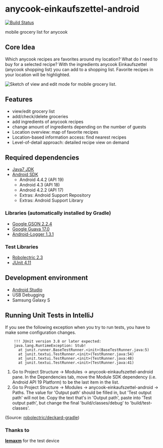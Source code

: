 anycook-einkaufszettel-android
===========
[![Build Status](https://jenkins.anycook.de/buildStatus/icon?job=anycook-einkaufzettel-android)](https://jenkins.anycook.de/job/anycook-einkaufzettel-android/)

mobile grocery list for anycook

## Core Idea

Which anycook recipes are favorites around my location?
What do I need to buy for a selected recipe?
With the ingredients anycook Einkaufszettel (anycook shopping list) you can add to a shopping list. Favorite recipes in your location will be highlighted.

![Sketch of view and edit mode for mobile grocery list.](https://dl.dropboxusercontent.com/u/1439361/sketch.png)

## Features

- view/edit grocery list
- add/check/delete groceries
- add ingredients of anycook recipes
- change amount of ingredients depending on the number of guests
- Location overview: map of favorite recipes
- Location-based information access: find nearest recipes
- Level-of-detail approach: detailed recipe view on demand

## Required dependencies
- [Java7 JDK](http://www.oracle.com/technetwork/java/javase/downloads/jdk7-downloads-1880260.html)
- [Android SDK](https://developer.android.com/sdk/index.html)
  - Android 4.4.2 (API 19)
  - Android 4.3 (API 18)
  - Android 4.2.2  (API 17)
  - Extras: Android Support Repository
  - Extras: Android Support Library

### Libraries (automatically installed by Gradle) 
- [Google GSON 2.2.4](https://code.google.com/p/google-gson/)
- [Google Guava 17.0](https://code.google.com/p/guava-libraries/)
- [Android-Logger 1.3.1](http://noveogroup.github.io/android-logger/)

### Test Libraries
- [Robolectric 2.3](https://github.com/robolectric/robolectric)
- [JUnit 4.11](http://junit.org) 

## Development environment
- [Android Studio](https://developer.android.com/sdk/installing/studio.html)
- USB Debugging
- Samsung Galaxy S

## Running Unit Tests in IntelliJ
If you see the following exception when you try to run tests, you have to make some configuration changes.

```
    !!! JUnit version 3.8 or later expected:
    java.lang.RuntimeException: Stub!
      at junit.runner.BaseTestRunner.<init>(BaseTestRunner.java:5)
      at junit.textui.TestRunner.<init>(TestRunner.java:54)
      at junit.textui.TestRunner.<init>(TestRunner.java:48)
      at junit.textui.TestRunner.<init>(TestRunner.java:41)
```

1. Go to Project Structure -> Modules -> anycook-einkaufszettel-android pane. 
In the Dependencies tab, move the Module SDK dependency 
(i.e. Android API 19 Platform) to be the last item in the list.
2. Go to Project Structure -> Modules -> anycook-einkaufszettel-android -> Paths. 
The value for 'Output path' should be filled in, but 'Test output path' will not be. 
Copy the text that's in 'Output path', paste into 'Test output path', but change the final 'build/classes/debug' to 
'build/test-classes'.

(Source: [robolectric/deckard-gradle](https://github.com/robolectric/deckard-gradle))

### Thanks to
[**lemaxm**](https://github.com/lemaxm) for the test device
